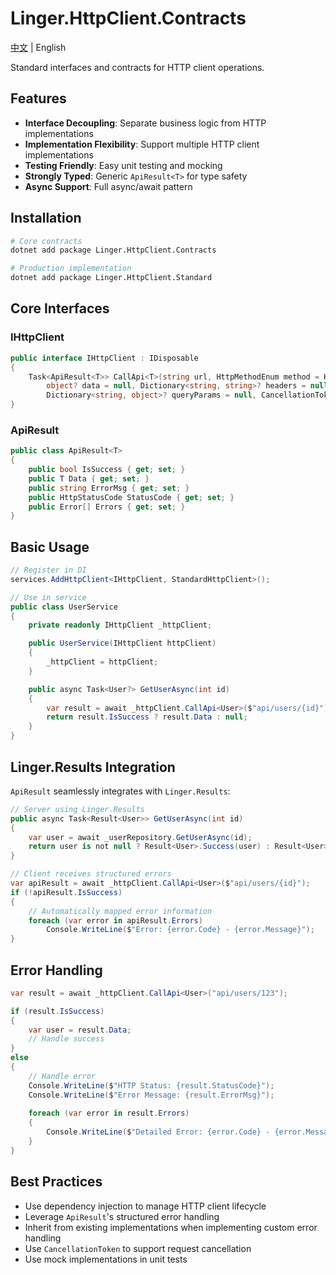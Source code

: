 # Linger.HttpClient.Contracts

[中文](README_zh-CN.md) | English

Standard interfaces and contracts for HTTP client operations.

## Features

- **Interface Decoupling**: Separate business logic from HTTP implementations
- **Implementation Flexibility**: Support multiple HTTP client implementations
- **Testing Friendly**: Easy unit testing and mocking
- **Strongly Typed**: Generic `ApiResult<T>` for type safety
- **Async Support**: Full async/await pattern

## Installation

```bash
# Core contracts
dotnet add package Linger.HttpClient.Contracts

# Production implementation
dotnet add package Linger.HttpClient.Standard
```

## Core Interfaces

### IHttpClient
```csharp
public interface IHttpClient : IDisposable
{
    Task<ApiResult<T>> CallApi<T>(string url, HttpMethodEnum method = HttpMethodEnum.Get, 
        object? data = null, Dictionary<string, string>? headers = null, 
        Dictionary<string, object>? queryParams = null, CancellationToken cancellationToken = default);
}
```

### ApiResult<T>
```csharp
public class ApiResult<T>
{
    public bool IsSuccess { get; set; }
    public T Data { get; set; }
    public string ErrorMsg { get; set; }
    public HttpStatusCode StatusCode { get; set; }
    public Error[] Errors { get; set; }
}
```

## Basic Usage

```csharp
// Register in DI
services.AddHttpClient<IHttpClient, StandardHttpClient>();

// Use in service
public class UserService
{
    private readonly IHttpClient _httpClient;

    public UserService(IHttpClient httpClient)
    {
        _httpClient = httpClient;
    }

    public async Task<User?> GetUserAsync(int id)
    {
        var result = await _httpClient.CallApi<User>($"api/users/{id}");
        return result.IsSuccess ? result.Data : null;
    }
}
```

## Linger.Results Integration

`ApiResult` seamlessly integrates with `Linger.Results`:

```csharp
// Server using Linger.Results
public async Task<Result<User>> GetUserAsync(int id)
{
    var user = await _userRepository.GetUserAsync(id);
    return user is not null ? Result<User>.Success(user) : Result<User>.NotFound("User not found");
}

// Client receives structured errors
var apiResult = await _httpClient.CallApi<User>($"api/users/{id}");
if (!apiResult.IsSuccess)
{
    // Automatically mapped error information
    foreach (var error in apiResult.Errors)
        Console.WriteLine($"Error: {error.Code} - {error.Message}");
}
```

## Error Handling

```csharp
var result = await _httpClient.CallApi<User>("api/users/123");

if (result.IsSuccess)
{
    var user = result.Data;
    // Handle success
}
else
{
    // Handle error
    Console.WriteLine($"HTTP Status: {result.StatusCode}");
    Console.WriteLine($"Error Message: {result.ErrorMsg}");
    
    foreach (var error in result.Errors)
    {
        Console.WriteLine($"Detailed Error: {error.Code} - {error.Message}");
    }
}
```

## Best Practices

- Use dependency injection to manage HTTP client lifecycle
- Leverage `ApiResult`'s structured error handling
- Inherit from existing implementations when implementing custom error handling
- Use `CancellationToken` to support request cancellation
- Use mock implementations in unit tests